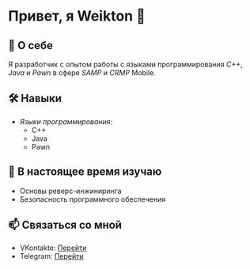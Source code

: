 # Привет, я Weikton 👋

## 🌟 О себе
Я разработчик с опытом работы с языками программирования *C++*, *Java* и *Pawn* в сфере *SAMP* и *CRMP* Mobile.

## 🛠️ Навыки
- *Языки программирования:*
  - C++
  - Java
  - Pawn

## 🌱 В настоящее время изучаю
- Основы реверс-инжиниринга
- Безопасность программного обеспечения

## 📫 Связаться со мной
- VKontakte: [Перейти](https://vk.com/weikton)
- Telegram: [Перейти](https://t.me/weikton_official)
